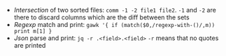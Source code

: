 
* *Intersection* of two sorted files: `comm -1 -2 file1 file2`. 
  `-1` and `-2` are there to discard columns which are the diff between the sets
* *Regexp* match and print: `gawk '{ if (match($0,/regexp-with-()/,m)) print m[1] }`
* *Json* parse and print: `jq -r .<field>.<field>`
  `-r` means that no quotes are printed
